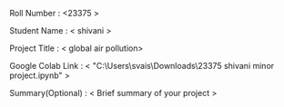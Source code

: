 Roll Number       :   <23375 >

Student Name      :   < shivani >

Project Title     :   < global air pollution>

Google Colab Link :   < "C:\Users\svais\Downloads\23375 shivani minor project.ipynb" >

Summary(Optional) :   < Brief summary of your project >
